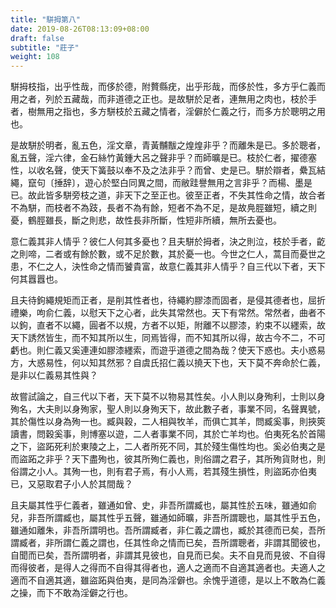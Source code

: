 ```yaml
---
title: "駢拇第八"
date: 2019-08-26T08:13:09+08:00
draft: false
subtitle: "莊子"
weight: 108
---
```




駢拇枝指，出乎性哉，而侈於德，附贅縣疣，出乎形哉，而侈於性，多方乎仁義而用之者，列於五藏哉，而非道德之正也。是故駢於足者，連無用之肉也，枝於手者，樹無用之指也，多方駢枝於五藏之情者，淫僻於仁義之行，而多方於聰明之用也。

是故駢於明者，亂五色，淫文章，青黃黼黻之煌煌非乎？而離朱是已。多於聰者，亂五聲，淫六律，金石絲竹黃鍾大呂之聲非乎？而師曠是已。枝於仁者，擢德塞性，以收名聲，使天下簧鼓以奉不及之法非乎？而曾、史是已。駢於辯者，纍瓦結繩，竄句<span class="text-muted">〔捶辞〕</span>，遊心於堅白同異之間，而敝跬譽無用之言非乎？而楊、墨是已。故此皆多駢旁枝之道，非天下之至正也。彼至正者，不失其性命之情，故合者不為駢，而枝者不為跂，長者不為有餘，短者不為不足，是故鳧脛雖短，續之則憂，鶴脛雖長，斷之則悲，故性長非所斷，性短非所續，無所去憂也。

意仁義其非人情乎？彼仁人何其多憂也？且夫駢於拇者，決之則泣，枝於手者，齕之則啼，二者或有餘於數，或不足於數，其於憂一也。今世之仁人，蒿目而憂世之患，不仁之人，決性命之情而饕貴富，故意仁義其非人情乎？自三代以下者，天下何其囂囂也。

且夫待鉤繩規矩而正者，是削其性者也，待繩約膠漆而固者，是侵其德者也，屈折禮樂，呴俞仁義，以慰天下之心者，此失其常然也。天下有常然。常然者，曲者不以鉤，直者不以繩，圓者不以規，方者不以矩，附離不以膠漆，約束不以纆索，故天下誘然皆生，而不知其所以生，同焉皆得，而不知其所以得，故古今不二，不可虧也。則仁義又奚連連如膠漆纆索，而遊乎道德之間為哉？使天下惑也。夫小惑易方，大惑易性，何以知其然邪？自虞氏招仁義以撓天下也，天下莫不奔命於仁義，是非以仁義易其性與？

故嘗試論之，自三代以下者，天下莫不以物易其性矣。小人則以身殉利，士則以身殉名，大夫則以身殉家，聖人則以身殉天下，故此數子者，事業不同，名聲異號，其於傷性以身為殉一也。臧與穀，二人相與牧羊，而俱亡其羊，問臧奚事，則挾筴讀書，問穀奚事，則博塞以遊，二人者事業不同，其於亡羊均也。伯夷死名於首陽之下，盜跖死利於東陵之上，二人者所死不同，其於殘生傷性均也。奚必伯夷之是而盜跖之非乎？天下盡殉也，彼其所殉仁義也，則俗謂之君子，其所殉貨財也，則俗謂之小人。其殉一也，則有君子焉，有小人焉，若其殘生損性，則盜跖亦伯夷已，又惡取君子小人於其間哉？

且夫屬其性乎仁義者，雖通如曾、史，非吾所謂臧也，屬其性於五味，雖通如俞兒，非吾所謂臧也，屬其性乎五聲，雖通如師曠，非吾所謂聰也，屬其性乎五色，雖通如離朱，非吾所謂明也。吾所謂臧者，非仁義之謂也，臧於其德而已矣，吾所謂臧者，非所謂仁義之謂也，任其性命之情而已矣，吾所謂聰者，非謂其聞彼也，自聞而已矣，吾所謂明者，非謂其見彼也，自見而已矣。夫不自見而見彼、不自得而得彼者，是得人之得而不自得其得者也，適人之適而不自適其適者也。夫適人之適而不自適其適，雖盜跖與伯夷，是同為淫僻也。余愧乎道德，是以上不敢為仁義之操，而下不敢為淫僻之行也。